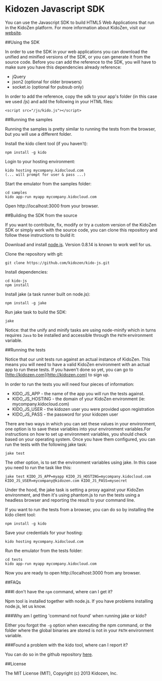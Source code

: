 Kidozen Javascript SDK
======================

You can use the Javascript SDK to build HTML5 Web Applications that run in the KidoZen platform. For more information about KidoZen, visit our [website](http://kidozen.com).


##Using the SDK

In order to use the SDK in your web applications you can download the unified and minified versions of the SDK, or you can generate it from the source code. Before you can add the reference to the SDK, you will have to make sure you have this dependencies already reference:

- jQuery
- json2 (optional for older browsers)
- socket.io (optional for pubsub only)

In order to add the reference, copy the sdk to your app's folder (in this case we used /js) and add the following in your HTML files:

	<script src="/js/kido.js"></script>


##Running the samples

Running the samples is pretty similar to running the tests from the browser, but you will use a different folder.

Install the kido client tool (if you haven't):

	npm install -g kido

Login to your hosting environment:

	kido hosting mycompany.kidocloud.com
	(... will prompt for user & pass ...)

Start the emulator from the samples folder:

	cd samples
	kido app-run myapp mycompany.kidocloud.com

Open http://localhost:3000 from your browser.


##Building the SDK from the source

If you want to contribute, fix, modify or try a custom version of the KidoZen SDK or simply work with the source code, you can clone this repository and follow these instructions to build it:

Download and install [node.js](http://nodejs.org). Version 0.8.14 is known to work well for us.

Clone the repository with git:

	git clone https://github.com/kidozen/kido-js.git

Install dependencies:

	cd kido-js
	npm install

Install jake (a task runner built on node.js):

	npm install -g jake

Run jake task to build the SDK:

	jake

Notice: that the unify and minify tasks are using node-minify which in turns requires `Java` to be installed and accessible through the `PATH` environment variable.


##Running the tests

Notice that our unit tests run against an actual instance of KidoZen. This means you will need to have a valid KidoZen environment with an actual app to run these tests. If you haven't done so yet, you can go to [http://kidozen.com](http://kidozen.com) to sign up.

In order to run the tests you will need four pieces of information:

- KIDO_JS_APP		- the name of the app you will run the tests against.
- KIDO_JS_HOSTING	- the domain of your KidoZen environment (ie: mycompany.kidocloud.com)
- KIDO_JS_USER		- the kidozen user you were provided upon registration
- KIDO_JS_PASS		- the password for your kidozen user



There are two ways in which you can set these values in your environment, one option is to save these variables into your environment variables.For instructions on how to set up environment variables, you should check based on your operating system. Once you have them configured, you can run the tests with the following jake task:

	jake test

The other option, is to set the environment variables using jake. In this case you need to run the task like this:

	jake test KIDO_JS_APP=myapp KIDO_JS_HOSTING=mycompany.kidocloud.com KIDO_JS_USER=mycompany@kidozen.com KIDO_JS_PASS=mysecret

Under the hood, the jake task is setting a proxy against your KidoZen environment, and then it's using phantom.js to run the tests using a headless browser and reporting the result to your command line.

If you want to run the tests from a browser, you can do so by installing the kido client tool:

	npm install -g kido

Save your credentials for your hosting:

	kido hosting mycompany.kidocloud.com

Run the emulator from the tests folder:

	cd tests
	kido app-run myapp mycompany.kidocloud.com

Now you are ready to open http://localhost:3000 from any browser.


##FAQs

###I don't have the `npm` command, where can I get it?

Npm tool is installed together with node.js. If you have problems installing node.js, let us know.

###Why am I getting 'command not found' when running jake or kido?

Either you forgot the `-g` option when executing the npm command, or the folder where the global binaries are stored is not in your `PATH` environment variable.

###Found a problem with the kido tool, where can I report it?

You can do so in the github repository [here](https://github.com/kidozen/kido).


##License

The MIT License (MIT), Copyright (c) 2013 Kidozen, Inc.